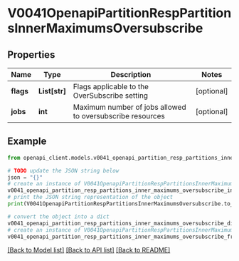 # V0041OpenapiPartitionRespPartitionsInnerMaximumsOversubscribe


## Properties

Name | Type | Description | Notes
------------ | ------------- | ------------- | -------------
**flags** | **List[str]** | Flags applicable to the OverSubscribe setting | [optional] 
**jobs** | **int** | Maximum number of jobs allowed to oversubscribe resources | [optional] 

## Example

```python
from openapi_client.models.v0041_openapi_partition_resp_partitions_inner_maximums_oversubscribe import V0041OpenapiPartitionRespPartitionsInnerMaximumsOversubscribe

# TODO update the JSON string below
json = "{}"
# create an instance of V0041OpenapiPartitionRespPartitionsInnerMaximumsOversubscribe from a JSON string
v0041_openapi_partition_resp_partitions_inner_maximums_oversubscribe_instance = V0041OpenapiPartitionRespPartitionsInnerMaximumsOversubscribe.from_json(json)
# print the JSON string representation of the object
print(V0041OpenapiPartitionRespPartitionsInnerMaximumsOversubscribe.to_json())

# convert the object into a dict
v0041_openapi_partition_resp_partitions_inner_maximums_oversubscribe_dict = v0041_openapi_partition_resp_partitions_inner_maximums_oversubscribe_instance.to_dict()
# create an instance of V0041OpenapiPartitionRespPartitionsInnerMaximumsOversubscribe from a dict
v0041_openapi_partition_resp_partitions_inner_maximums_oversubscribe_from_dict = V0041OpenapiPartitionRespPartitionsInnerMaximumsOversubscribe.from_dict(v0041_openapi_partition_resp_partitions_inner_maximums_oversubscribe_dict)
```
[[Back to Model list]](../README.md#documentation-for-models) [[Back to API list]](../README.md#documentation-for-api-endpoints) [[Back to README]](../README.md)


